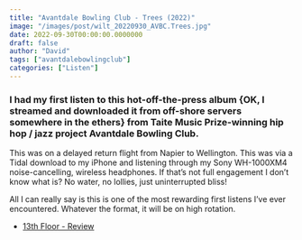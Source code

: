 ```yaml
---
title: "Avantdale Bowling Club - Trees (2022)"
image: "/images/post/wilt_20220930_AVBC.Trees.jpg"
date: 2022-09-30T00:00:00.0000000
draft: false
author: "David"
tags: ["avantdalebowlingclub"]
categories: ["Listen"]
---
```

### I had my first listen to this hot-off-the-press album {OK, I streamed and downloaded it from off-shore servers somewhere in the ethers} from Taite Music Prize-winning hip hop / jazz project Avantdale Bowling Club.

 This was on a delayed return flight from Napier to Wellington. This was via a Tidal download to my iPhone and listening through my Sony WH-1000XM4 noise-cancelling, wireless headphones. If that’s not full engagement I don’t know what is? No water, no lollies, just uninterrupted bliss!

 All I can really say is this is one of the most rewarding first listens I’ve ever encountered. Whatever the format, it will be on high rotation.

-  [13th Floor - Review](https://13thfloor.co.nz/avantdale-bowling-club-trees-album-review/)